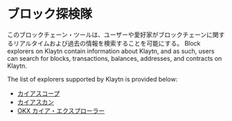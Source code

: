 # ブロック探検隊

このブロックチェーン・ツールは、ユーザーや愛好家がブロックチェーンに関するリアルタイムおよび過去の情報を検索することを可能にする。 Block explorers on Klaytn contain information about Klaytn, and as such, users can search for blocks, transactions, balances, addresses, and contracts on Klaytn.

The list of explorers supported by Klaytn is provided below:

- [カイアスコープ](https://kaiascope.com/)
- [カイアスカン](https://www.kaiascan.io/)
- [OKX カイア・エクスプローラー](https://www.okx.com/web3/explorer/kaia)
